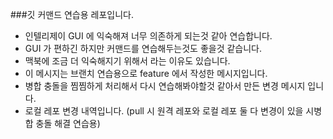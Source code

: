 ###깃 커맨드 연습용 레포입니다.
- 인텔리제이 GUI 에 익숙해져 너무 의존하게 되는것 같아 연습합니다.
- GUI 가 편하긴 하지만 커맨드를 연습해두는것도 좋을것 같습니다.
- 맥북에 조금 더 익숙해지기 위해서 라는 이유도 있습니다.
- 이 메시지는 브랜치 연습용으로 feature 에서 작성한 메시지입니다.
- 병합 충돌을 찜찜하게 처리해서 다시 연습해봐야할것 같아서 만든 변경 메시지 입니다.
- 로컬 레포 변경 내역입니다. (pull 시 원격 레포와 로컬 레포 둘 다 변경이 있을 시병합 충돌 해결 연습용)
